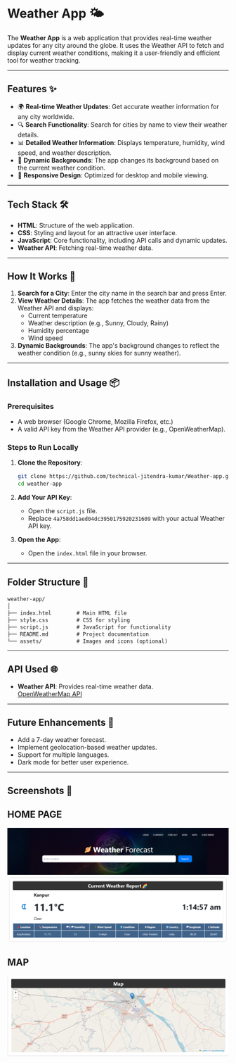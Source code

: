 
# Weather App 🌤️

The **Weather App** is a web application that provides real-time weather updates for any city around the globe. It uses the Weather API to fetch and display current weather conditions, making it a user-friendly and efficient tool for weather tracking.

---

## Features ✨

- 🌍 **Real-time Weather Updates**: Get accurate weather information for any city worldwide.  
- 🔍 **Search Functionality**: Search for cities by name to view their weather details.  
- 📊 **Detailed Weather Information**: Displays temperature, humidity, wind speed, and weather description.  
- 🌈 **Dynamic Backgrounds**: The app changes its background based on the current weather condition.  
- 🎨 **Responsive Design**: Optimized for desktop and mobile viewing.  

---

## Tech Stack 🛠️

- **HTML**: Structure of the web application.  
- **CSS**: Styling and layout for an attractive user interface.  
- **JavaScript**: Core functionality, including API calls and dynamic updates.  
- **Weather API**: Fetching real-time weather data.  

---

## How It Works 🚀

1. **Search for a City**: Enter the city name in the search bar and press Enter.  
2. **View Weather Details**: The app fetches the weather data from the Weather API and displays:  
   - Current temperature  
   - Weather description (e.g., Sunny, Cloudy, Rainy)  
   - Humidity percentage  
   - Wind speed  
3. **Dynamic Backgrounds**: The app's background changes to reflect the weather condition (e.g., sunny skies for sunny weather).  

---

## Installation and Usage 📦

### Prerequisites

- A web browser (Google Chrome, Mozilla Firefox, etc.)  
- A valid API key from the Weather API provider (e.g., OpenWeatherMap).  

### Steps to Run Locally

1. **Clone the Repository**:  
   ```bash
   git clone https://github.com/technical-jitendra-kumar/Weather-app.git
   cd weather-app
   ```

2. **Add Your API Key**:  
   - Open the `script.js` file.  
   - Replace `4a758dd1aed04dc3950175920231609` with your actual Weather API key.  

3. **Open the App**:  
   - Open the `index.html` file in your browser.  

---

## Folder Structure 📁

```
weather-app/
│
├── index.html        # Main HTML file
├── style.css         # CSS for styling
├── script.js         # JavaScript for functionality
├── README.md         # Project documentation
└── assets/           # Images and icons (optional)
```

---

## API Used 🌐

- **Weather API**: Provides real-time weather data.  
  [OpenWeatherMap API](https://www.weatherapi.com/docs/) 

---

## Future Enhancements 🚀

- Add a 7-day weather forecast.  
- Implement geolocation-based weather updates.  
- Support for multiple languages.  
- Dark mode for better user experience.  

---

## Screenshots 📸

## HOME PAGE 
![Home Page](img/Screenshot%202025-01-19%20011510.png)

## MAP
![Map](img/Screenshot%202025-01-16%20231553.png)